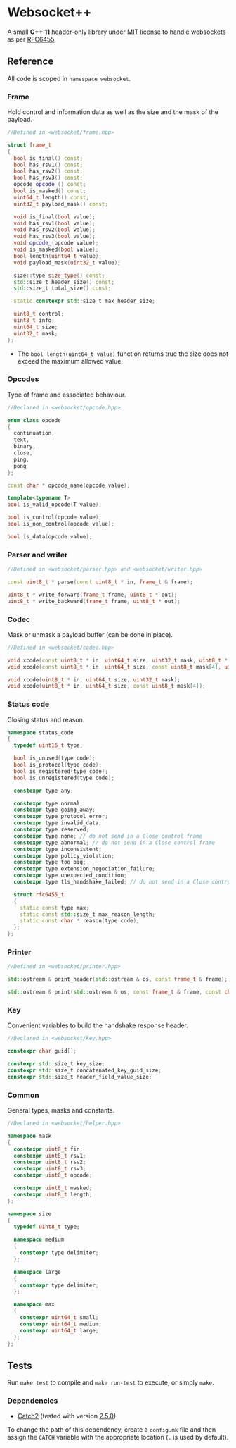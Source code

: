 # Websocket++

A small **C++ 11** header-only library under [MIT license](LICENSE) to handle websockets as per [RFC6455](https://tools.ietf.org/html/rfc6455).

## Reference

All code is scoped in `namespace websocket`.

### Frame

Hold control and information data as well as the size and the mask of the payload.

```cpp
//Defined in <websocket/frame.hpp>

struct frame_t
{
  bool is_final() const;
  bool has_rsv1() const;
  bool has_rsv2() const;
  bool has_rsv3() const;
  opcode opcode_() const;
  bool is_masked() const;
  uint64_t length() const;
  uint32_t payload_mask() const;

  void is_final(bool value);
  void has_rsv1(bool value);
  void has_rsv2(bool value);
  void has_rsv3(bool value);
  void opcode_(opcode value);
  void is_masked(bool value);
  bool length(uint64_t value);
  void payload_mask(uint32_t value);

  size::type size_type() const;
  std::size_t header_size() const;
  std::size_t total_size() const;

  static constexpr std::size_t max_header_size;

  uint8_t control;
  uint8_t info;
  uint64_t size;
  uint32_t mask;
};
```

* The `bool length(uint64_t value)` function returns true the size does not exceed the maximum allowed value.

### Opcodes

Type of frame and associated behaviour.

```cpp
//Declared in <websocket/opcode.hpp>

enum class opcode
{
  continuation,
  text,
  binary,
  close,
  ping,
  pong
};

const char * opcode_name(opcode value);

template<typename T>
bool is_valid_opcode(T value);

bool is_control(opcode value);
bool is_non_control(opcode value);

bool is_data(opcode value);
```

### Parser and writer

```cpp
//Defined in <websocket/parser.hpp> and <websocket/writer.hpp>

const uint8_t * parse(const uint8_t * in, frame_t & frame);

uint8_t * write_forward(frame_t frame, uint8_t * out);
uint8_t * write_backward(frame_t frame, uint8_t * out);
```

### Codec

Mask or unmask a payload buffer (can be done in place).

```cpp
//Defined in <websocket/codec.hpp>

void xcode(const uint8_t * in, uint64_t size, uint32_t mask, uint8_t * out);
void xcode(const uint8_t * in, uint64_t size, const uint8_t mask[4], uint8_t * out);

void xcode(uint8_t * in, uint64_t size, uint32_t mask);
void xcode(uint8_t * in, uint64_t size, const uint8_t mask[4]);
```

### Status code

Closing status and reason.

```cpp
namespace status_code
{
  typedef uint16_t type;

  bool is_unused(type code);
  bool is_protocol(type code);
  bool is_registered(type code);
  bool is_unregistered(type code);

  constexpr type any;

  constexpr type normal;
  constexpr type going_away;
  constexpr type protocol_error;
  constexpr type invalid_data;
  constexpr type reserved;
  constexpr type none; // do not send in a Close control frame
  constexpr type abnormal; // do not send in a Close control frame
  constexpr type inconsistent;
  constexpr type policy_violation;
  constexpr type too_big;
  constexpr type extension_negociation_failure;
  constexpr type unexpected_condition;
  constexpr type tls_handshake_failed; // do not send in a Close control frame

  struct rfc6455_t
  {
    static const type max;
    static const std::size_t max_reason_length;
    static const char * reason(type code);
  };
};
```

### Printer

```cpp
//Defined in <websocket/printer.hpp>

std::ostream & print_header(std::ostream & os, const frame_t & frame);

std::ostream & print(std::ostream & os, const frame_t & frame, const char * payload, bool encoded);
```

### Key

Convenient variables to build the handshake response header.

```cpp
//Declared in <websocket/key.hpp>

constexpr char guid[];

constexpr std::size_t key_size;
constexpr std::size_t concatenated_key_guid_size;
constexpr std::size_t header_field_value_size;
```

### Common

General types, masks and constants.

```cpp
//Declared in <websocket/helper.hpp>

namespace mask
{
  constexpr uint8_t fin;
  constexpr uint8_t rsv1;
  constexpr uint8_t rsv2;
  constexpr uint8_t rsv3;
  constexpr uint8_t opcode;

  constexpr uint8_t masked;
  constexpr uint8_t length;
};

namespace size
{
  typedef uint8_t type;

  namespace medium
  {
    constexpr type delimiter;
  };

  namespace large
  {
    constexpr type delimiter;
  };

  namespace max
  {
    constexpr uint64_t small;
    constexpr uint64_t medium;
    constexpr uint64_t large;
  };
};
```

## Tests

Run `make test` to compile and `make run-test` to execute, or simply `make`.

### Dependencies

* [Catch2](https://github.com/catchorg/Catch2) (tested with version [2.5.0](https://github.com/catchorg/Catch2/releases/tag/v2.5.0))

To change the path of this dependency, create a `config.mk` file and then assign the `CATCH` variable with the appropriate location (`.` is used by default).